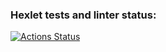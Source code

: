 ### Hexlet tests and linter status:
[![Actions Status](https://github.com/ZaporozhetsDanil/qa-engineer-project-84/actions/workflows/hexlet-check.yml/badge.svg)](https://github.com/ZaporozhetsDanil/qa-engineer-project-84/actions)